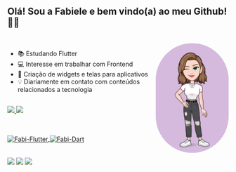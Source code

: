 ## Olá! Sou a Fabiele e bem vindo(a) ao meu Github! 👩‍💻

<div style="display: inline_block"><br>
  <img align="right" alt="Fabi-pic" height="250" style="border-radius:200px;" src="./fabi-avatoon.jpeg">
</div>

- 📚 Estudando Flutter 
- 💻 Interesse em trabalhar com Frontend
- 🎨 Criação de widgets e telas para aplicativos 
- 💡 Diariamente em contato com conteúdos relacionados a tecnologia

##

<div>
  <a href="https://github.com/fabielehoerlle">
  <img height="160em" src="https://github-readme-stats.vercel.app/api?username=fabielehoerlle&show_icons=true&theme=dracula&include_all_commits=true&count_private=true"/>
  <img height="160em" src="https://github-readme-stats.vercel.app/api/top-langs/?username=fabielehoerlle&layout=compact&langs_count=7&theme=dracula"/>
</div>
  
  ##
  
<div style="display: inline_block"><br>
  <img align="center" alt="Fabi-Flutter" height="30" width="40" src="https://cdn.jsdelivr.net/gh/devicons/devicon/icons/flutter/flutter-original.svg">
  <img align="center" alt="Fabi-Dart" height="30" width="40" src="https://cdn.jsdelivr.net/gh/devicons/devicon/icons/dart/dart-original.svg">
</div>
  
  <br/>
  <br/>
  
<div> 
  <a href="https://www.linkedin.com/in/fabiele-hoerlle-a801121b0/" target="_blank"><img src="https://img.shields.io/badge/-LinkedIn-%230077B5?style=for-the-badge&logo=linkedin&logoColor=white" target="_blank"></a> 
  <a href="https://www.instagram.com/fabielehoerlle/" target="_blank"><img src="https://img.shields.io/badge/Instagram-E4405F?style=for-the-badge&logo=instagram&logoColor=white" target="_blank"></a>
    <a href = "mailto:fabihoerlle@gmail.com"><img src="https://img.shields.io/badge/Gmail-D14836?style=for-the-badge&logo=gmail&logoColor=white" target="_blank"></a>
</div>

